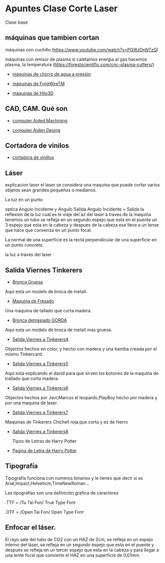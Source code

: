 # Apuntes Clase Corte Laser

Clase base

## máquinas que tambien cortan

máquinas con cuchillo (https://www.youtube.com/watch?v=PG9lJOnNTzQ)

máquinas con emisor de plasma si caletamos energia al gas hacemos plasma, la temperatura (https://forestscientific.com/cnc-plasma-cutters/)

* [máquinas de chorro de agua a presión](https://www.wazer.com/)

* [máquinas de FrogWireTM](https://www.frog3d.com/frogwire)

* [máquinas de Hilo3D](https://www.youtube.com/watch?v=CJbWYmMbHKI&list=TLGGEhzSwE6Ly4oxNTA0MjAyMQ)

## CAD, CAM. Qué son

* [computer Aided Machining]()

* [computer Aiden Desing]()

## Cortadora de vinilos

* [cortadora de vinillos]()

## Láser

explicacion laser el laser se considera una maquina que puede cortar varios objetos sean grandes pequeños o medianos.

La luz en un punto

optica Angulo Incidente y Angulo Salida Angulo Incidente = Salida
la reflexion de la luz
cual es le viaje del az del laser a traves de la maquina tenemos un tubo se refleja en un segundo espejo que esta en el puente un 3 espejo que esta en la cabeza y despues de la cabeza ese lleva a un lense que hace que convenza en un  punto focal.

La normal de una superficie es la recta perpendicular de una superficie en un punto concreto.

la luz a traves del laser

## Salida Viernes Tinkerers

* [Bronca Gruesa](https://raw.githubusercontent.com/XXDARKNIGHTXX/SOLDADURA-Y-DISE-O/main/WhatsApp%20Image%202021-04-19%20at%2009.19.27.jpeg)

Aqui esta un modelo de broca de metall.

* [Maquina de Fresado](https://raw.githubusercontent.com/XXDARKNIGHTXX/SOLDADURA-Y-DISE-O/main/WhatsApp%20Image%202021-04-19%20at%2009.19.09(1).jpeg)

Una maquina de tallado que corta madera.

* [Bronca demasiado GORDA](https://raw.githubusercontent.com/XXDARKNIGHTXX/SOLDADURA-Y-DISE-O/main/WhatsApp%20Image%202021-04-19%20at%2009.19.09.jpeg)

Aqui esta un modelo de broca de metall mas gruesa.

* [Salida Viernes a Tinkerers4](https://raw.githubusercontent.com/XXDARKNIGHTXX/SOLDADURA-Y-DISE-O/main/WhatsApp%20Image%202021-04-19%20at%2009.19.08(3).jpeg)

Objectos hechos en color, y hecho con madera y una bamba creada por el mismo Tinkercard.

* [Salida Viernes a Tinkerers5](https://raw.githubusercontent.com/XXDARKNIGHTXX/SOLDADURA-Y-DISE-O/main/WhatsApp%20Image%202021-04-19%20at%2009.19.08(5).jpeg)

Aqui esta explicando el david para que sirven los botones de la maquina de trallado que corta madera.

* [Salida Viernes a Tinkerers6](https://raw.githubusercontent.com/XXDARKNIGHTXX/SOLDADURA-Y-DISE-O/main/WhatsApp%20Image%202021-04-19%20at%2009.19.08.jpeg) 

Objectos hechos por Javi,Marcos el leopardo,PlayBoy hecho por madera y por una maquina de laser.

* [Salida Viernes a Tinkerers7](https://raw.githubusercontent.com/XXDARKNIGHTXX/SOLDADURA-Y-DISE-O/main/WhatsApp%20Image%202021-04-19%20at%2009.19.08(4).jpeg)
 
 Maquinas de Tinkerers Chichell roja,que corta y es de hierro

* [Salida Viernes a Tinkerers8](https://raw.githubusercontent.com/XXDARKNIGHTXX/SOLDADURA-Y-DISE-O/main/WhatsApp%20Image%202021-04-19%20at%2009.19.08(4).jpeg)
   
   Tipos de Letras de Harry Potter

* [Pagina de Letra de Harry Potter](https://www.dafont.com/es/harry-p.font)

## Tipografía

Tipografía funciona con numeros binarios y le tienes que decir si es Arial,Impact,Helveticm,TimeNewRoman...

Las tipografías son una definición grafica de caracteres

.TTF = /Tu Tai Fon/ True Type Font

.OTF = /Open Tai Fon/ Open Type Font 

## Enfocar el láser.

El rayo sale del tubo de CO2 con un HAZ de 2cm, se refleja en un espejo interno del láser, se refleja en un segundo espejo que esta en el puente y despues se refleja en un tercer espejo que esta en la cabeza y para llegar a una lente focal que convierte el HAZ en una superficie de 0,01mm.

